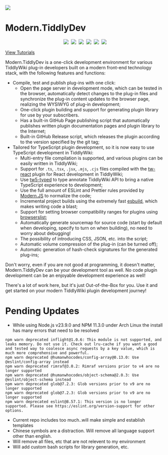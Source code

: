 ![](src/doc/banner.png)

# Modern.TiddlyDev

<center>

[![](https://img.shields.io/github/stars/tiddly-gittly/Modern.TiddlyDev?style=for-the-badge&color=red)](https://github.com/tiddly-gittly/Modern.TiddlyDev)&nbsp;&nbsp;[![](https://img.shields.io/github/forks/tiddly-gittly/Modern.TiddlyDev?style=for-the-badge)](https://github.com/tiddly-gittly/Modern.TiddlyDev)&nbsp;&nbsp;[![](https://img.shields.io/github/issues/tiddly-gittly/Modern.TiddlyDev?style=for-the-badge)](https://github.com/tiddly-gittly/Modern.TiddlyDev)&nbsp;&nbsp;[![](https://img.shields.io/github/watchers/tiddly-gittly/Modern.TiddlyDev?style=for-the-badge&color=blueviolet)](https://github.com/tiddly-gittly/Modern.TiddlyDev)&nbsp;&nbsp;[![](https://img.shields.io/github/license/tiddly-gittly/Modern.TiddlyDev?style=for-the-badge&label=Licence)](https://github.com/tiddly-gittly/Modern.TiddlyDev)&nbsp;&nbsp;[![](https://img.shields.io/github/followers/Gk0Wk?style=for-the-badge&label=Gk0Wk&color=critical)](https://github.com/Gk0Wk)

</center>

[View Tutorials](https://tiddly-gittly.github.io/Modern.TiddlyDev/)

Modern.TiddlyDev is a one-click development environment for various TiddlyWiki plug-in developers built on a modern front-end technology stack, with the following features and functions:

- Compile, test and publish plug-ins with one click:
  - Open the page server in development mode, which can be tested in the browser, automatically detect changes to the plug-in files and synchronize the plug-in content updates to the browser page, realizing the WYSIWYG of plug-in development;
  - One-click plugin building and support for generating plugin library for use by your subscribers.
  - Has a built-in GitHub Page publishing script that automatically publishes written plugin documentation pages and plugin library to the Internet;
  - Built-in GitHub Release script, which releases the plugin according to the version specified by the git tag;
- Tailored for TypeScript plugin development, so it is now easy to use TypeScript development in TiddlyWiki:
  - Multi-entry file compilation is supported, and various plugins can be easily written in TiddlyWiki;
  - Support for `.ts`, `.tsx`, `.jsx`, `.mjs`, `.cjs` files compiled with the [tw-react](https://github.com/tiddly-gittly/tw-react) plugin for React development in TiddlyWiki;
  - Use [tw5-typed](https://github.com/tiddly-gittly/TW5-Typed) to type annotate TiddlyWiki API to bring a native TypeScript experience to development;
  - Use the full amount of ESLint and Prettier rules provided by [Modern.JS](https://modernjs.dev/) to normalize the code;
  - Incremental project builds using the extremely fast [esbuild](https://esbuild.github.io/), which makes writing code a blast;
  - Support for setting browser compatibility ranges for plugins using [browserslist](https://browsersl.ist/);
  - Automatically generate sourcemap for source code (start by default when developing, specify to turn on when building), no need to worry about debugging!
  - The possibility of introducing CSS, JSON, etc. into the script;
  - Automatic volume compression of the plug-in (can be turned off);
  - Automatic generation of hash-check signatures for the generated plug-ins;

Don't worry, even if you are not good at programming, it doesn't matter, Modern.TiddlyDev can be your development tool as well. No code plugin development can be an enjoyable development experience as well!

There's a lot of work here, but it's just Out-of-the-Box for you. Use it and get started on your modern TiddlyWiki plugin development journey!

# Pending Updates
* While using Node.js v23.9.0 and NPM 11.3.0 under Arch Linux the install has many errors that need to be resolved

```
npm warn deprecated inflight@1.0.6: This module is not supported, and leaks memory. Do not use it. Check out lru-cache if you want a good and tested way to coalesce async requests by a key value, which is much more comprehensive and powerful.
npm warn deprecated @humanwhocodes/config-array@0.13.0: Use @eslint/config-array instead
npm warn deprecated rimraf@3.0.2: Rimraf versions prior to v4 are no longer supported
npm warn deprecated @humanwhocodes/object-schema@2.0.3: Use @eslint/object-schema instead
npm warn deprecated glob@7.2.3: Glob versions prior to v9 are no longer supported
npm warn deprecated glob@7.2.3: Glob versions prior to v9 are no longer supported
npm warn deprecated eslint@8.57.1: This version is no longer supported. Please see https://eslint.org/version-support for other options.

```

* Current repo includes too much..will make simple and establish templates
* Chinese symbols are a distraction. Will remove all language support other than english.
* Will remove all files, etc that are not relevent to my environment
* Will add custom bash scripts for library generation, etc.

